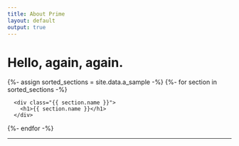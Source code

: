 ```yaml
---
title: About Prime
layout: default
output: true
---
```


# Hello, again, again.

<div id="body">
  {%- assign sorted_sections = site.data.a_sample -%}
  {%- for section in sorted_sections -%}

      <div class="{{ section.name }}">
        <h1>{{ section.name }}</h1>
      </div>

  {%- endfor -%}
</div>


---
